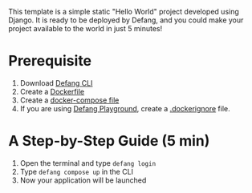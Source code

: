 This template is a simple static "Hello World" project developed using Django. It is ready to be deployed by Defang, and you could make your project available to the world in just 5 minutes!

# Prerequisite
1. Download <a href="https://github.com/defang-io/defang">Defang CLI</a>
2. Create a <a href="https://docs.docker.com/develop/develop-images/dockerfile_best-practices/">Dockerfile</a>
3. Create a <a href="https://docs.docker.com/compose/gettingstarted/">docker-compose file</a>
4. If you are using <a href="https://docs.defang.io/docs/concepts/defang-playground">Defang Playground</a>, create a <a href="https://docs.docker.com/build/building/context/#dockerignore-files">.dockerignore</a> file.


# A Step-by-Step Guide (5 min)
1. Open the terminal and type `defang login`
2. Type `defang compose up` in the CLI
3. Now your application will be launched

